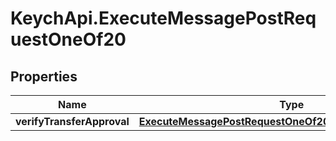 # KeychApi.ExecuteMessagePostRequestOneOf20

## Properties

Name | Type | Description | Notes
------------ | ------------- | ------------- | -------------
**verifyTransferApproval** | [**ExecuteMessagePostRequestOneOf20VerifyTransferApproval**](ExecuteMessagePostRequestOneOf20VerifyTransferApproval.md) |  | 


